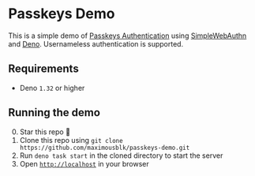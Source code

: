 # Passkeys Demo

This is a simple demo of [Passkeys Authentication](https://passkeys.dev/) using
[SimpleWebAuthn](https://simplewebauthn.dev/) and
[Deno](https://deno.com/runtime). Usernameless authentication is supported.

## Requirements

- Deno `1.32` or higher

## Running the demo

0. Star this repo 🌟
1. Clone this repo using
   `git clone https://github.com/maximousblk/passkeys-demo.git`
2. Run `deno task start` in the cloned directory to start the server
3. Open [`http://localhost`](http://localhost:80) in your browser
